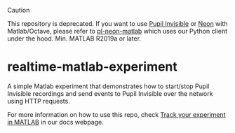> [!CAUTION]  
> This repository is deprecated. If you want to use [Pupil Invisible]() or [Neon]() with Matlab/Octave, please refer to [pl-neon-matlab](https://github.com/pupil-labs/pl-neon-matlab) which uses our Python client under the hood. Min. MATLAB R2019a or later.


# realtime-matlab-experiment
A simple Matlab experiment that demonstrates how to start/stop Pupil Invisible recordings and send events to Pupil Invisible over the network using HTTP requests.

For more information on how to use this repo, check [Track your experiment in MATLAB](https://docs.pupil-labs.com/invisible/how-tos/integrate-with-the-real-time-api/track-your-experiment-in-matlab/) in our docs webpage.
